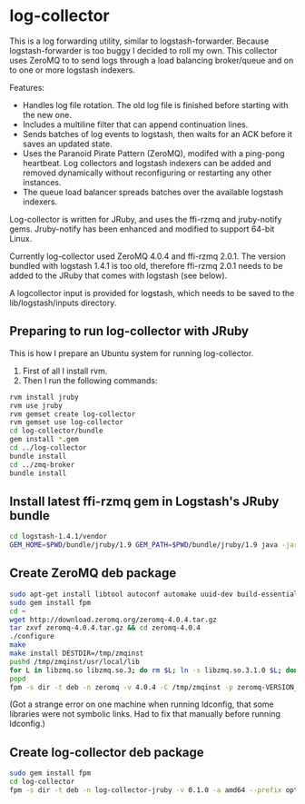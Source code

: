 log-collector
=============

This is a log forwarding utility, similar to logstash-forwarder. Because
logstash-forwarder is too buggy I decided to roll my own. This collector uses
ZeroMQ to to send logs through a load balancing broker/queue and on to one or
more logstash indexers.

Features:

* Handles log file rotation. The old log file is finished before starting with
  the new one.
* Includes a multiline filter that can append continuation lines.
* Sends batches of log events to logstash, then waits for an ACK before it
  saves an updated state.
* Uses the Paranoid Pirate Pattern (ZeroMQ), modifed with a ping-pong heartbeat.
  Log collectors and logstash indexers can be added and removed dynamically
  without reconfiguring or restarting any other instances.
* The queue load balancer spreads batches over the available logstash indexers.

Log-collector is written for JRuby, and uses the ffi-rzmq and jruby-notify
gems. Jruby-notify has been enhanced and modified to support 64-bit Linux.

Currently log-collector used ZeroMQ 4.0.4 and ffi-rzmq 2.0.1. The version
bundled with logstash 1.4.1 is too old, therefore ffi-rzmq 2.0.1 needs to be
added to the JRuby that comes with logstash (see below).

A logcollector input is provided for logstash, which needs to be saved to the
lib/logstash/inputs directory.

Preparing to run log-collector with JRuby
-----------------------------------------

This is how I prepare an Ubuntu system for running log-collector.

1. First of all I install rvm.
2. Then I run the following commands:
```bash
rvm install jruby
rvm use jruby
rvm gemset create log-collector
rvm gemset use log-collector
cd log-collector/bundle
gem install *.gem
cd ../log-collector
bundle install
cd ../zmq-broker
bundle install
```

Install latest ffi-rzmq gem in Logstash's JRuby bundle
------------------------------------------------------

```bash
cd logstash-1.4.1/vendor
GEM_HOME=$PWD/bundle/jruby/1.9 GEM_PATH=$PWD/bundle/jruby/1.9 java -jar jar/jruby-complete-1.7.11.jar -S gem install -v 2.0.1 ffi-rzmq
```

Create ZeroMQ deb package
-------------------------

```bash
sudo apt-get install libtool autoconf automake uuid-dev build-essential
sudo gem install fpm
cd ~
wget http://download.zeromq.org/zeromq-4.0.4.tar.gz
tar zxvf zeromq-4.0.4.tar.gz && cd zeromq-4.0.4
./configure
make
make install DESTDIR=/tmp/zmqinst
pushd /tmp/zmqinst/usr/local/lib
for L in libzmq.so libzmq.so.3; do rm $L; ln -s libzmq.so.3.1.0 $L; done
popd
fpm -s dir -t deb -n zeromq -v 4.0.4 -C /tmp/zmqinst -p zeromq-VERSION_ARCH.deb usr/local
```

(Got a strange error on one machine when running ldconfig, that some libraries were not symbolic links.
Had to fix that manually before running ldconfig.)

Create log-collector deb package
--------------------------------

```bash
sudo gem install fpm
cd log-collector
fpm -s dir -t deb -n log-collector-jruby -v 0.1.0 -a amd64 --prefix opt/log-collector/ -p log-collector-jruby-VERSION_ARCH.deb README.md bin log-collector bundle zmq-broker logstash-inputs
```
